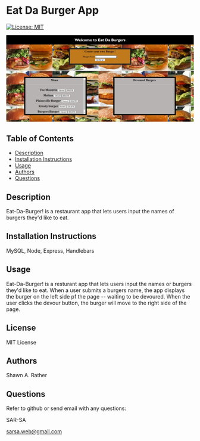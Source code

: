 # Eat Da Burger App

[![License: MIT](https://img.shields.io/badge/License-MIT-yellow.svg)](https://opensource.org/licenses/MIT)

![](public/assets/EatDaBurger.JPG)

## Table of Contents
- [Description](#descriptiongo)
- [Installation Instructions](#installgo)
- [Usage](#usagego)
- [Authors](#authorgo)
- [Questions](#contactgo)
        
## Description<a id='descriptiongo'></a>

Eat-Da-Burger! is a restaurant app that lets users input the names of burgers they'd like to eat.

## Installation Instructions<a id="installgo"></a>

​MySQL, Node, Express, Handlebars 
## Usage<a id="usagego"></a>

Eat-Da-Burger! is a resturant app that lets users input the names or burgers they'd like to eat. When a user submits a burgers name, the app displays the burger on the left side pf the page -- waiting to be devoured. When the user clicks the devour button, the burger will move to the right side of the page.
## License<a id="licensego"></a>

MIT License


## Authors<a id="authorgo"></a>

Shawn A. Rather


## Questions<a id="contactgo"></a>

Refer to github or send email with any questions:

SAR-SA

sarsa.web@gmail.com
